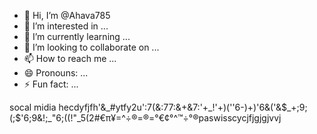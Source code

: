 - 👋 Hi, I’m @Ahava785
- 👀 I’m interested in ...
- 🌱 I’m currently learning ...
- 💞️ I’m looking to collaborate on ...
- 📫 How to reach me ...
- 😄 Pronouns: ...
- ⚡ Fun fact: ...

<!---
Ahava785/Ahava785 is a ✨ special ✨ repository because its `README.md` (this file) appears on your GitHub profile.
You can click the Preview link to take a look at your changes.
--->socal midia hecdyfjfh'&_#ytfy2u':7(&:77:&+&7:'+_!'+)(''6-)+)'6&('&$_+;9;(;$'6;9&!;_"6;((!"_5(2#€π¥=^÷®=®=°€¢°^™÷°®paswisscycjfjgjgjvvj
